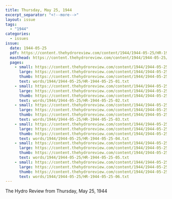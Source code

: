 ```yaml
---
title: Thursday, May 25, 1944
excerpt_separator: "<!--more-->"
layout: issue
tags:
  - "1944"
categories:
  - issues
issue:
  date: 1944-05-25
  pdf: https://content.thehydroreview.com/content/1944/1944-05-25/HR-1944-05-25.pdf
  masthead: https://content.thehydroreview.com/content/1944/1944-05-25/masthead/HR-1944-05-25.jpg
  pages:
    - small: https://content.thehydroreview.com/content/1944/1944-05-25/small/HR-1944-05-25-01.jpg
      large: https://content.thehydroreview.com/content/1944/1944-05-25/large/HR-1944-05-25-01.jpg
      thumb: https://content.thehydroreview.com/content/1944/1944-05-25/thumbnails/HR-1944-05-25-01.jpg
      text: words/1944/1944-05-25/HR-1944-05-25-01.txt
    - small: https://content.thehydroreview.com/content/1944/1944-05-25/small/HR-1944-05-25-02.jpg
      large: https://content.thehydroreview.com/content/1944/1944-05-25/large/HR-1944-05-25-02.jpg
      thumb: https://content.thehydroreview.com/content/1944/1944-05-25/thumbnails/HR-1944-05-25-02.jpg
      text: words/1944/1944-05-25/HR-1944-05-25-02.txt
    - small: https://content.thehydroreview.com/content/1944/1944-05-25/small/HR-1944-05-25-03.jpg
      large: https://content.thehydroreview.com/content/1944/1944-05-25/large/HR-1944-05-25-03.jpg
      thumb: https://content.thehydroreview.com/content/1944/1944-05-25/thumbnails/HR-1944-05-25-03.jpg
      text: words/1944/1944-05-25/HR-1944-05-25-03.txt
    - small: https://content.thehydroreview.com/content/1944/1944-05-25/small/HR-1944-05-25-04.jpg
      large: https://content.thehydroreview.com/content/1944/1944-05-25/large/HR-1944-05-25-04.jpg
      thumb: https://content.thehydroreview.com/content/1944/1944-05-25/thumbnails/HR-1944-05-25-04.jpg
      text: words/1944/1944-05-25/HR-1944-05-25-04.txt
    - small: https://content.thehydroreview.com/content/1944/1944-05-25/small/HR-1944-05-25-05.jpg
      large: https://content.thehydroreview.com/content/1944/1944-05-25/large/HR-1944-05-25-05.jpg
      thumb: https://content.thehydroreview.com/content/1944/1944-05-25/thumbnails/HR-1944-05-25-05.jpg
      text: words/1944/1944-05-25/HR-1944-05-25-05.txt
    - small: https://content.thehydroreview.com/content/1944/1944-05-25/small/HR-1944-05-25-06.jpg
      large: https://content.thehydroreview.com/content/1944/1944-05-25/large/HR-1944-05-25-06.jpg
      thumb: https://content.thehydroreview.com/content/1944/1944-05-25/thumbnails/HR-1944-05-25-06.jpg
      text: words/1944/1944-05-25/HR-1944-05-25-06.txt
---
```


The Hydro Review from Thursday, May 25, 1944

<!--more-->

